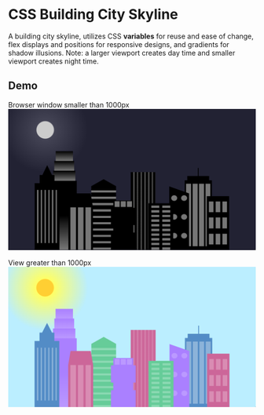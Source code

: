 # CSS Building City Skyline
A building city skyline, utilizes CSS **variables** for reuse and ease of change, flex displays and positions for responsive designs, and gradients for shadow illusions. 
Note: a larger viewport creates day time and smaller viewport creates night time.

## Demo
Browser window smaller than 1000px
![Building Skyline Night](./img/BuildingSkyline_Night_Demo_v1.0.png)

View greater than 1000px
![Building Skyline Day](./img/BuildingSkyline_Day_Demo_v1.0.png)
